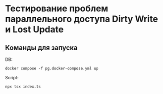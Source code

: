# Тестирование проблем параллельного доступа Dirty Write и Lost Update

## Команды для запуска

DB:

```
docker compose -f pg.docker-compose.yml up
```

Script:

```
npx tsx index.ts
```
